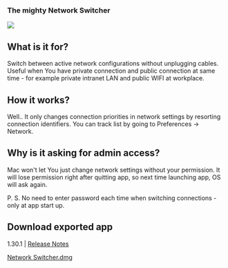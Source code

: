 ### The mighty Network Switcher
![](https://cloud.githubusercontent.com/assets/2383901/19784108/1a7ed22e-9c5a-11e6-80b0-606fd34cb1a1.png)

## What is it for?

Switch between active network configurations without unplugging cables. Useful when You have private connection and public connection at same time - for example private intranet LAN and public WIFI at workplace.

## How it works? 

Well.. It only changes connection priorities in network settings by resorting connection identifiers. You can track list by going to Preferences -> Network.

## Why is it asking for admin access?

Mac won't let You just change network settings without your permission. It will lose permission right after quitting app, so next time launching app, OS will ask again. 

P. S. No need to enter password each time when switching connections - only at app start up.

## Download exported app

1.30.1 | [Release Notes](https://github.com/PauliusVindzigelskis/Network-Switcher/wiki/Release-Notes)

[Network Switcher.dmg](https://github.com/PauliusVindzigelskis/Network-Switcher/files/559705/Network.Switcher1.30.1.zip)
